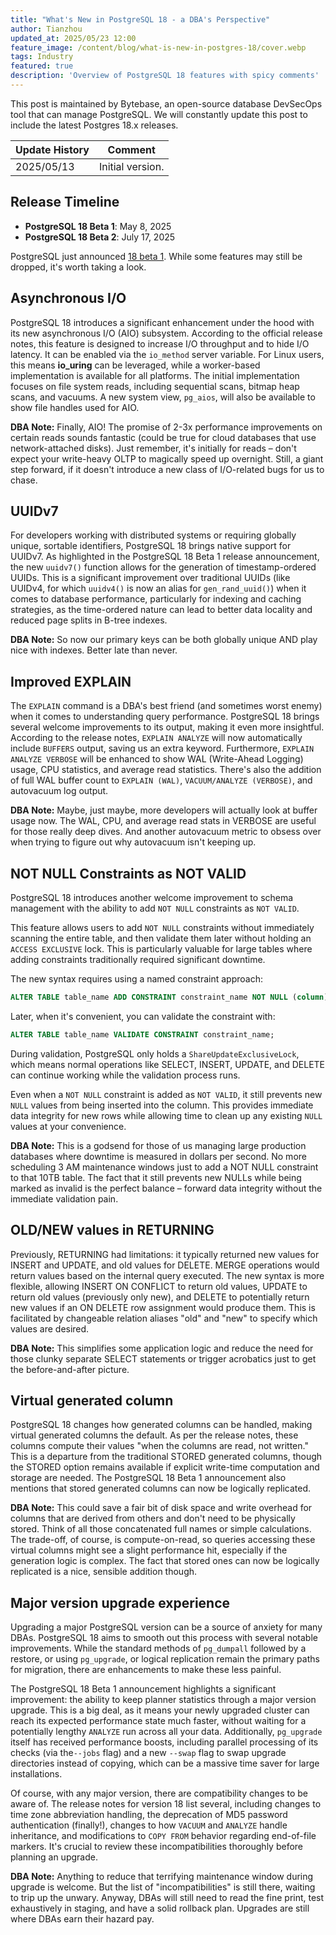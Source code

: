 ```yaml
---
title: "What's New in PostgreSQL 18 - a DBA's Perspective"
author: Tianzhou
updated_at: 2025/05/23 12:00
feature_image: /content/blog/what-is-new-in-postgres-18/cover.webp
tags: Industry
featured: true
description: 'Overview of PostgreSQL 18 features with spicy comments'
---
```


<HintBlock type="info">

This post is maintained by Bytebase, an open-source database DevSecOps tool that can manage PostgreSQL. We
will constantly update this post to include the latest Postgres 18.x releases.

</HintBlock>

| Update History | Comment          |
| -------------- | ---------------- |
| 2025/05/13     | Initial version. |

## Release Timeline

- **PostgreSQL 18 Beta 1**: May 8, 2025
- **PostgreSQL 18 Beta 2**: July 17, 2025

PostgreSQL just announced [18 beta 1](https://www.postgresql.org/about/news/postgresql-18-beta-1-released-3070/). While some features may still be dropped, it's worth taking a look.

## Asynchronous I/O

PostgreSQL 18 introduces a significant enhancement under the hood with its new asynchronous I/O (AIO) subsystem. According to the official release notes, this feature is designed to increase I/O throughput and to hide I/O latency. It can be enabled via the `io_method` server variable. For Linux users, this means **io_uring** can be leveraged, while a worker-based implementation is available for all platforms. The initial implementation focuses on file system reads, including sequential scans, bitmap heap scans, and vacuums. A new system view, `pg_aios`, will also be available to show file handles used for AIO.

**DBA Note:** Finally, AIO! The promise of 2-3x performance improvements on certain reads sounds fantastic (could be true for cloud databases that use network-attached disks). Just remember, it's initially for reads – don't expect your write-heavy OLTP to magically speed up overnight. Still, a giant step forward, if it doesn't introduce a new class of I/O-related bugs for us to chase.

## UUIDv7

For developers working with distributed systems or requiring globally unique, sortable identifiers, PostgreSQL 18 brings native support for UUIDv7. As highlighted in the PostgreSQL 18 Beta 1 release announcement, the new `uuidv7()` function allows for the generation of timestamp-ordered UUIDs. This is a significant improvement over traditional UUIDs (like UUIDv4, for which `uuidv4()` is now an alias for `gen_rand_uuid()`) when it comes to database performance, particularly for indexing and caching strategies, as the time-ordered nature can lead to better data locality and reduced page splits in B-tree indexes.

**DBA Note:** So now our primary keys can be both globally unique AND play nice with indexes. Better late than never.

## Improved EXPLAIN

The `EXPLAIN` command is a DBA's best friend (and sometimes worst enemy) when it comes to understanding query performance. PostgreSQL 18 brings several welcome improvements to its output, making it even more insightful. According to the release notes, `EXPLAIN ANALYZE` will now automatically include `BUFFERS` output, saving us an extra keyword. Furthermore, `EXPLAIN ANALYZE VERBOSE` will be enhanced to show WAL (Write-Ahead Logging) usage, CPU statistics, and average read statistics. There's also the addition of full WAL buffer count to `EXPLAIN (WAL)`, `VACUUM/ANALYZE (VERBOSE)`, and autovacuum log output.

**DBA Note:** Maybe, just maybe, more developers will actually look at buffer usage now. The WAL, CPU, and average read stats in VERBOSE are useful for those really deep dives. And another autovacuum metric to obsess over when trying to figure out why autovacuum isn't keeping up.

## NOT NULL Constraints as NOT VALID

PostgreSQL 18 introduces another welcome improvement to schema management with the ability to add `NOT NULL` constraints as `NOT VALID`.

This feature allows users to add `NOT NULL` constraints without immediately scanning the entire table, and then validate them later without holding an `ACCESS EXCLUSIVE` lock. This is particularly valuable for large tables where adding constraints traditionally required significant downtime.

The new syntax requires using a named constraint approach:

```sql
ALTER TABLE table_name ADD CONSTRAINT constraint_name NOT NULL (column) NOT VALID;
```

Later, when it's convenient, you can validate the constraint with:

```sql
ALTER TABLE table_name VALIDATE CONSTRAINT constraint_name;
```

During validation, PostgreSQL only holds a `ShareUpdateExclusiveLock`, which means normal operations like SELECT, INSERT, UPDATE, and DELETE can continue working while the validation process runs.

Even when a `NOT NULL` constraint is added as `NOT VALID`, it still prevents new `NULL` values from being inserted into the column. This provides immediate data integrity for new rows while allowing time to clean up any existing `NULL` values at your convenience.

**DBA Note:** This is a godsend for those of us managing large production databases where downtime is measured in dollars per second. No more scheduling 3 AM maintenance windows just to add a NOT NULL constraint to that 10TB table. The fact that it still prevents new NULLs while being marked as invalid is the perfect balance – forward data integrity without the immediate validation pain.

## OLD/NEW values in RETURNING

Previously, RETURNING had limitations: it typically returned new values for INSERT and UPDATE, and old values for DELETE. MERGE operations would return values based on the internal query executed. The new syntax is more flexible, allowing INSERT ON CONFLICT to return old values, UPDATE to return old values (previously only new), and DELETE to potentially return new values if an ON DELETE row assignment would produce them. This is facilitated by changeable relation aliases "old" and "new" to specify which values are desired.

**DBA Note:** This simplifies some application logic and reduce the need for those clunky separate SELECT statements or trigger acrobatics just to get the before-and-after picture.

## Virtual generated column

PostgreSQL 18 changes how generated columns can be handled, making virtual generated columns the default. As per the release notes, these columns compute their values "when the columns are read, not written." This is a departure from the traditional STORED generated columns, though the STORED option remains available if explicit write-time computation and storage are needed. The PostgreSQL 18 Beta 1 announcement also mentions that stored generated columns can now be logically replicated.

**DBA Note:** This could save a fair bit of disk space and write overhead for columns that are derived from others and don't need to be physically stored. Think of all those concatenated full names or simple calculations. The trade-off, of course, is compute-on-read, so queries accessing these virtual columns might see a slight performance hit, especially if the generation logic is complex. The fact that stored ones can now be logically replicated is a nice, sensible addition though.

## Major version upgrade experience

Upgrading a major PostgreSQL version can be a source of anxiety for many DBAs. PostgreSQL 18 aims to smooth out this process with several notable improvements. While the standard methods of `pg_dumpall` followed by a restore, or using `pg_upgrade`, or logical replication remain the primary paths for migration, there are enhancements to make these less painful.

The PostgreSQL 18 Beta 1 announcement highlights a significant improvement: the ability to keep planner statistics through a major version upgrade. This is a big deal, as it means your newly upgraded cluster can reach its expected performance state much faster, without waiting for a potentially lengthy `ANALYZE` run across all your data. Additionally, `pg_upgrade` itself has received performance boosts, including parallel processing of its checks (via the`--jobs` flag) and a new `--swap` flag to swap upgrade directories instead of copying, which can be a massive time saver for large installations.

Of course, with any major version, there are compatibility changes to be aware of. The release notes for version 18 list several, including changes to time zone abbreviation handling, the deprecation of MD5 password authentication (finally!), changes to how `VACUUM` and `ANALYZE` handle inheritance, and modifications to `COPY FROM` behavior regarding end-of-file markers. It's crucial to review these incompatibilities thoroughly before planning an upgrade.

**DBA Note:** Anything to reduce that terrifying maintenance window during upgrade is welcome. But the list of "incompatibilities" is still there, waiting to trip up the unwary. Anyway, DBAs will still need to read the fine print, test exhaustively in staging, and have a solid rollback plan. Upgrades are still where DBAs earn their hazard pay.
